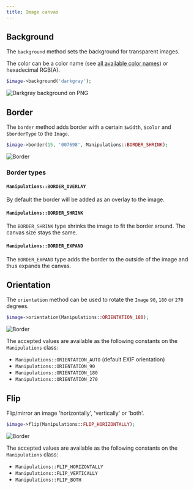 ```yaml
---
title: Image canvas
---
```


## Background

The `background` method sets the background for transparent images.

The color can be a color name (see [all available color names](https://developer.mozilla.org/en/docs/Web/CSS/color_value#Color_keywords)) or hexadecimal RGB(A).

```php
$image->background('darkgray');
```

![Darkgray background on PNG](https://docs.spatie.be/images/image/example-background.png)

## Border

The `border` method adds border with a certain `$width`, `$color` and `$borderType` to the `Image`. 

```php
$image->border(15, '007698', Manipulations::BORDER_SHRINK);
```

![Border](https://docs.spatie.be/images/image/example-border.jpg)

### Border types

#### `Manipulations::BORDER_OVERLAY`

By default the border will be added as an overlay to the image.

#### `Manipulations::BORDER_SHRINK`

The `BORDER_SHRINK` type shrinks the image to fit the border around. The canvas size stays the same.

#### `Manipulations::BORDER_EXPAND`

The `BORDER_EXPAND` type adds the border to the outside of the image and thus expands the canvas.

## Orientation

The `orientation` method can be used to rotate the `Image` `90`, `180` or `270` degrees. 

```php
$image->orientation(Manipulations::ORIENTATION_180);
```

![Border](https://docs.spatie.be/images/image/example-orientation.jpg)

The accepted values are available as the following constants on the `Manipulations` class:

- `Manipulations::ORIENTATION_AUTO` (default EXIF orientation)
- `Manipulations::ORIENTATION_90`
- `Manipulations::ORIENTATION_180`
- `Manipulations::ORIENTATION_270`

## Flip

Flip/mirror an image 'horizontally', 'vertically' or 'both'.

```php
$image->flip(Manipulations::FLIP_HORIZONTALLY);
```

![Border](https://docs.spatie.be/images/image/example-flip-horizontally.jpg)

The accepted values are available as the following constants on the `Manipulations` class:

- `Manipulations::FLIP_HORIZONTALLY`
- `Manipulations::FLIP_VERTICALLY`
- `Manipulations::FLIP_BOTH`

